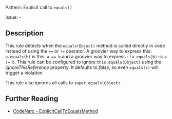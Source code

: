 Pattern: Explicit call to `equals()`

Issue: -

## Description

This rule detects when the `equals(Object)` method is called directly in code instead of using the `==` or `!=` operator. A groovier way to express this: `a.equals(b)` is this: `a == b` and a groovier way to express : `!a.equals(b)` is: `a != b`. This rule can be configured to ignore `this.equals(Object)` using the *ignoreThisReference* property. It defaults to *false*, so even `equals(x)` will trigger a violation.

This rule also ignores all calls to `super.equals(Object)`.

## Further Reading

* [CodeNarc - ExplicitCallToEqualsMethod](http://codenarc.sourceforge.net/codenarc-rules-groovyism.html#ExplicitCallToEqualsMethod)